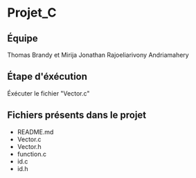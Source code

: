 # Projet_C

## Équipe 
Thomas Brandy et Mirija Jonathan Rajoeliarivony Andriamahery

## Étape d'éxécution 

Éxécuter le fichier "Vector.c"

## Fichiers présents dans le projet

- README.md
- Vector.c
- Vector.h
- function.c
- id.c
- id.h
